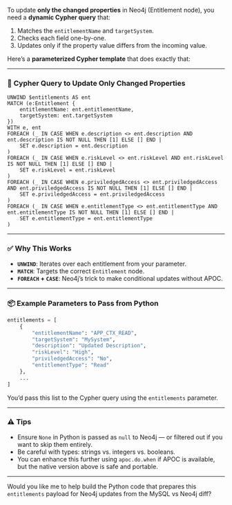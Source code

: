 To update **only the changed properties** in Neo4j (Entitlement node), you need a **dynamic Cypher query** that:

1. Matches the `entitlementName` and `targetSystem`.
2. Checks each field one-by-one.
3. Updates only if the property value differs from the incoming value.

Here’s a **parameterized Cypher template** that does exactly that:

---

### 🔁 **Cypher Query to Update Only Changed Properties**

```cypher
UNWIND $entitlements AS ent
MATCH (e:Entitlement {
    entitlementName: ent.entitlementName,
    targetSystem: ent.targetSystem
})
WITH e, ent
FOREACH (_ IN CASE WHEN e.description <> ent.description AND ent.description IS NOT NULL THEN [1] ELSE [] END |
    SET e.description = ent.description
)
FOREACH (_ IN CASE WHEN e.riskLevel <> ent.riskLevel AND ent.riskLevel IS NOT NULL THEN [1] ELSE [] END |
    SET e.riskLevel = ent.riskLevel
)
FOREACH (_ IN CASE WHEN e.priviledgedAccess <> ent.priviledgedAccess AND ent.priviledgedAccess IS NOT NULL THEN [1] ELSE [] END |
    SET e.priviledgedAccess = ent.priviledgedAccess
)
FOREACH (_ IN CASE WHEN e.entitlementType <> ent.entitlementType AND ent.entitlementType IS NOT NULL THEN [1] ELSE [] END |
    SET e.entitlementType = ent.entitlementType
)
```

---

### ✅ **Why This Works**

* **`UNWIND`**: Iterates over each entitlement from your parameter.
* **`MATCH`**: Targets the correct `Entitlement` node.
* **`FOREACH` + `CASE`**: Neo4j’s trick to make conditional updates without APOC.

---

### 📦 **Example Parameters to Pass from Python**

```python
entitlements = [
    {
        "entitlementName": "APP_CTX_READ",
        "targetSystem": "MySystem",
        "description": "Updated Description",
        "riskLevel": "High",
        "priviledgedAccess": "No",
        "entitlementType": "Read"
    },
    ...
]
```

You’d pass this list to the Cypher query using the `entitlements` parameter.

---

### ⚠️ Tips

* Ensure `None` in Python is passed as `null` to Neo4j — or filtered out if you want to skip them entirely.
* Be careful with types: strings vs. integers vs. booleans.
* You can enhance this further using `apoc.do.when` if APOC is available, but the native version above is safe and portable.

---

Would you like me to help build the Python code that prepares this `entitlements` payload for Neo4j updates from the MySQL vs Neo4j diff?
